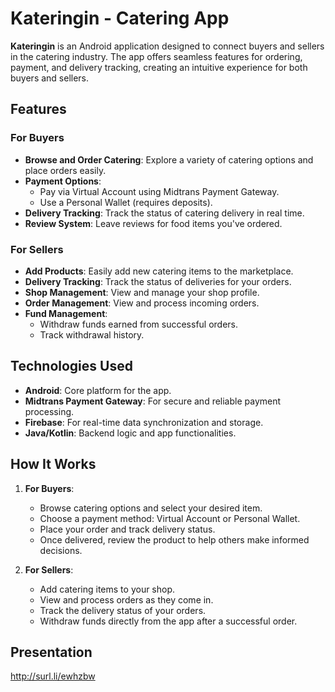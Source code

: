 # Kateringin - Catering App

**Kateringin** is an Android application designed to connect buyers and sellers in the catering industry. The app offers seamless features for ordering, payment, and delivery tracking, creating an intuitive experience for both buyers and sellers.  

## Features  

### For Buyers  
- **Browse and Order Catering**: Explore a variety of catering options and place orders easily.  
- **Payment Options**:  
  - Pay via Virtual Account using Midtrans Payment Gateway.  
  - Use a Personal Wallet (requires deposits).  
- **Delivery Tracking**: Track the status of catering delivery in real time.  
- **Review System**: Leave reviews for food items you've ordered.  

### For Sellers  
- **Add Products**: Easily add new catering items to the marketplace.  
- **Delivery Tracking**: Track the status of deliveries for your orders.  
- **Shop Management**: View and manage your shop profile.  
- **Order Management**: View and process incoming orders.  
- **Fund Management**:  
  - Withdraw funds earned from successful orders.  
  - Track withdrawal history.  

## Technologies Used  
- **Android**: Core platform for the app.  
- **Midtrans Payment Gateway**: For secure and reliable payment processing.  
- **Firebase**: For real-time data synchronization and storage.  
- **Java/Kotlin**: Backend logic and app functionalities.  

## How It Works  

1. **For Buyers**:  
   - Browse catering options and select your desired item.  
   - Choose a payment method: Virtual Account or Personal Wallet.  
   - Place your order and track delivery status.  
   - Once delivered, review the product to help others make informed decisions.  

2. **For Sellers**:  
   - Add catering items to your shop.  
   - View and process orders as they come in.  
   - Track the delivery status of your orders.  
   - Withdraw funds directly from the app after a successful order.  

## Presentation
http://surl.li/ewhzbw
